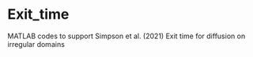 # Exit_time
MATLAB codes to support Simpson et al. (2021)  Exit time for diffusion on irregular domains
